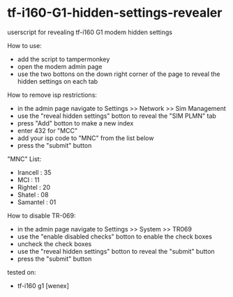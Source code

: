 # tf-i160-G1-hidden-settings-revealer
userscript for revealing tf-i160 G1 modem hidden settings

How to use:
- add the script to tampermonkey
- open the modem admin page
- use the two bottons on the down right corner of the page to reveal the hidden settings on each tab

How to remove isp restrictions:
- in the admin page navigate to Settings >> Network >> Sim Management
- use the "reveal hidden settings" botton to reveal the "SIM PLMN" tab
- press "Add" botton to make a new index
- enter 432 for "MCC" 
- add your isp code to "MNC" from the list below
- press the "submit" button

"MNC" List:
 - Irancell : 35
 - MCI : 11
 - Rightel : 20
 - Shatel : 08
 - Samantel : 01

How to disable TR-069:
- in the admin page navigate to Settings >> System >> TR069
- use the "enable disabled checks" botton to enable the check boxes
- uncheck the check boxes
- use the "reveal hidden settings" botton to reveal the "submit" button
- press the "submit" button


tested on:
- tf-i160 g1 [wenex]

